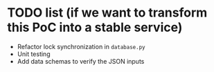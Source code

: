 # TODO list (if we want to transform this PoC into a stable service)

- Refactor lock synchronization in `database.py`
- Unit testing
- Add data schemas to verify the JSON inputs